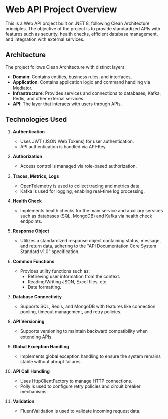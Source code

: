 # Web API Project Overview

This is a Web API project built on .NET 8, following Clean Architecture principles. The objective of the project is to provide standardized APIs with features such as security, health checks, efficient database management, and integration with external services.

## Architecture

The project follows Clean Architecture with distinct layers:

- **Domain**: Contains entities, business rules, and interfaces.
- **Application**: Contains application logic and command handling via Mediator.
- **Infrastructure**: Provides services and connections to databases, Kafka, Redis, and other external services.
- **API**: The layer that interacts with users through APIs.

## Technologies Used

1. **Authentication**
   - Uses JWT (JSON Web Tokens) for user authentication.
   - API authentication is handled via API-Key.

2. **Authorization**
   - Access control is managed via role-based authorization.

3. **Traces, Metrics, Logs**
   - OpenTelemetry is used to collect tracing and metrics data.
   - Kafka is used for logging, enabling real-time log processing.

4. **Health Check**
   - Implements health checks for the main service and auxiliary services such as databases (SQL, MongoDB) and Kafka via health check endpoints.

5. **Response Object**
   - Utilizes a standardized response object containing status, message, and return data, adhering to the "API Documentation Core System Standard v1.0" specification.

6. **Common Functions**
   - Provides utility functions such as:
     - Retrieving user information from the context.
     - Reading/Writing JSON, Excel files, etc.
     - Date formatting.

7. **Database Connectivity**
   - Supports SQL, Redis, and MongoDB with features like connection pooling, timeout management, and retry policies.

8. **API Versioning**
   - Supports versioning to maintain backward compatibility when extending APIs.

9. **Global Exception Handling**
   - Implements global exception handling to ensure the system remains stable without abrupt failures.

10. **API Call Handling**
    - Uses HttpClientFactory to manage HTTP connections.
    - Polly is used to configure retry policies and circuit breaker mechanisms.

11. **Validation**
    - FluentValidation is used to validate incoming request data.

